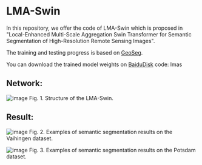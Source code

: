 # LMA-Swin
In this repository, we offer the code of LMA-Swin which is proposed in "Local-Enhanced Multi-Scale Aggregation Swin Transformer for Semantic Segmentation of High-Resolution Remote Sensing Images".

The training and testing progress is based on [GeoSeg](https://github.com/WangLibo1995/GeoSeg).

You can download the trained model weights on [BaiduDisk](https://pan.baidu.com/s/1dvIplebkSeyMA9jU2g7ffw) code: lmas
## Network:
![image](https://github.com/patricklee16/LMA-Swin/assets/51188249/a16c6671-f9c3-47fb-92e1-49159111dda5)
Fig. 1. Structure of the LMA-Swin.

## Result:
![image](https://github.com/patricklee16/LMA-Swin/assets/51188249/fbe9748c-5934-4041-9d0b-1b8d0558ce31)
Fig. 2. Examples of semantic segmentation results on the Vaihingen dataset.

![image](https://github.com/patricklee16/LMA-Swin/assets/51188249/fdecee25-cec6-4acd-88a5-79cec2ddf823)
Fig. 3. Examples of semantic segmentation results on the Potsdam dataset.
